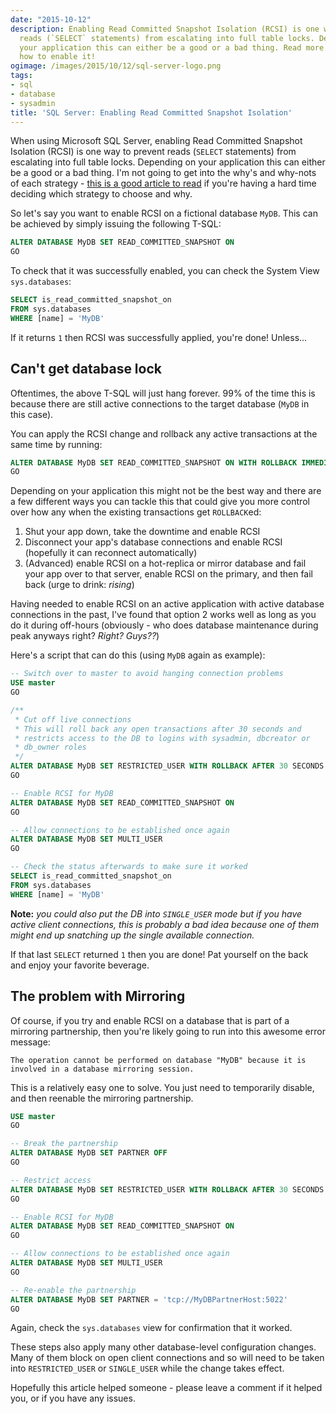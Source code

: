 ```yaml
---
date: "2015-10-12"
description: Enabling Read Committed Snapshot Isolation (RCSI) is one way to prevent
  reads (`SELECT` statements) from escalating into full table locks. Depending on
  your application this can either be a good or a bad thing. Read more to find out
  how to enable it!
ogimage: /images/2015/10/12/sql-server-logo.png
tags:
- sql
- database
- sysadmin
title: 'SQL Server: Enabling Read Committed Snapshot Isolation'
---
```


When using Microsoft SQL Server, enabling Read Committed Snapshot Isolation (RCSI) is one way to prevent reads (`SELECT` statements) from escalating into full table locks. Depending on your application this can either be a good or a bad thing. I'm not going to get into the why's and why-nots of each strategy - [this is a good article to read](https://technet.microsoft.com/en-us/library/ms188277.aspx) if you're having a hard time deciding which strategy to choose and why.

So let's say you want to enable RCSI on a fictional database `MyDB`. This can be achieved by simply issuing the following T-SQL:

```sql
ALTER DATABASE MyDB SET READ_COMMITTED_SNAPSHOT ON
GO
```

To check that it was successfully enabled, you can check the System View `sys.databases`:

```sql
SELECT is_read_committed_snapshot_on
FROM sys.databases
WHERE [name] = 'MyDB'
```

If it returns `1` then RCSI was successfully applied, you're done! Unless...
<!--more-->
## Can't get database lock

Oftentimes, the above T-SQL will just hang forever. 99% of the time this is because there are still active connections to the target database (`MyDB` in this case).

You can apply the RCSI change and rollback any active transactions at the same time by running:

```sql
ALTER DATABASE MyDB SET READ_COMMITTED_SNAPSHOT ON WITH ROLLBACK IMMEDIATE
GO
```

Depending on your application this might not be the best way and there are a few different ways you can tackle this that could give you more control over how any when the existing transactions get `ROLLBACK`ed:

 1. Shut your app down, take the downtime and enable RCSI
 2. Disconnect your app's database connections and enable RCSI (hopefully it can reconnect automatically)
 3. (Advanced) enable RCSI on a hot-replica or mirror database and fail your app over to that server, enable RCSI on the primary, and then fail back (urge to drink: _rising_)

Having needed to enable RCSI on an active application with active database connections in the past, I've found that option 2 works well as long as you do it during off-hours (obviously - who does database maintenance during peak anyways right? _Right? Guys??_)

Here's a script that can do this (using `MyDB` again as example):

```sql
-- Switch over to master to avoid hanging connection problems
USE master
GO

/**
 * Cut off live connections
 * This will roll back any open transactions after 30 seconds and
 * restricts access to the DB to logins with sysadmin, dbcreator or
 * db_owner roles
 */
ALTER DATABASE MyDB SET RESTRICTED_USER WITH ROLLBACK AFTER 30 SECONDS
GO

-- Enable RCSI for MyDB
ALTER DATABASE MyDB SET READ_COMMITTED_SNAPSHOT ON
GO

-- Allow connections to be established once again
ALTER DATABASE MyDB SET MULTI_USER
GO

-- Check the status afterwards to make sure it worked
SELECT is_read_committed_snapshot_on
FROM sys.databases
WHERE [name] = 'MyDB'
```

**Note:** _you could also put the DB into `SINGLE_USER` mode but if you have active client connections, this is probably a bad idea because one of them might end up snatching up the single available connection._

If that last `SELECT` returned `1` then you are done! Pat yourself on the back and enjoy your favorite beverage.

## The problem with Mirroring

Of course, if you try and enable RCSI on a database that is part of a mirroring partnership, then you're likely going to run into this awesome error message:

```text
The operation cannot be performed on database "MyDB" because it is involved in a database mirroring session.
```

This is a relatively easy one to solve. You just need to temporarily disable, and then reenable the mirroring partnership.

```sql
USE master
GO

-- Break the partnership
ALTER DATABASE MyDB SET PARTNER OFF
GO

-- Restrict access
ALTER DATABASE MyDB SET RESTRICTED_USER WITH ROLLBACK AFTER 30 SECONDS
GO

-- Enable RCSI for MyDB
ALTER DATABASE MyDB SET READ_COMMITTED_SNAPSHOT ON
GO

-- Allow connections to be established once again
ALTER DATABASE MyDB SET MULTI_USER
GO

-- Re-enable the partnership
ALTER DATABASE MyDB SET PARTNER = 'tcp://MyDBPartnerHost:5022'
GO
```

Again, check the `sys.databases` view for confirmation that it worked.

These steps also apply many other database-level configuration changes. Many of them block on open client connections and so will need to be taken into `RESTRICTED_USER` or `SINGLE_USER` while the change takes effect.

Hopefully this article helped someone - please leave a comment if it helped you, or if you have any issues.
